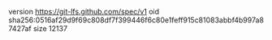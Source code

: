 version https://git-lfs.github.com/spec/v1
oid sha256:0516af29d9f69c808df7f399446f6c80e1feff915c81083abbf4b997a87427af
size 12137
